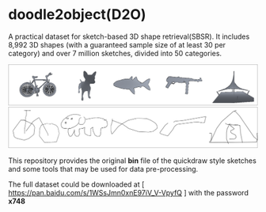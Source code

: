 # doodle2object(D2O)
A practical dataset for sketch-based 3D shape retrieval(SBSR). It includes 8,992 3D shapes (with a guaranteed sample size of at least 30 per category) and over 7 million sketches, divided into 50 categories.

![examples of 3D shapes](./3d.png)
![examples of sketches](./qd.png)

This repository provides the original **bin** file of the quickdraw style sketches and some tools that may be used for data pre-processing.

The full dataset could be downloaded at \[ https://pan.baidu.com/s/1WSsJmn0xnE97iV_V-VpyfQ \] with the password **x748**
